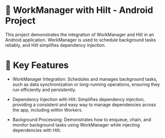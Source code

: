 # 📱 WorkManager with Hilt - Android Project

This project demonstrates the integration of WorkManager and Hilt in an Android application. WorkManager is used to schedule background tasks reliably, and Hilt simplifies dependency injection.

# 🚀 Key Features

- WorkManager Integration:
Schedules and manages background tasks, such as data synchronization or long-running operations, ensuring they run efficiently and persistently.

- Dependency Injection with Hilt:
Simplifies dependency injection, providing a consistent and easy way to manage dependencies across the app, including within Workers.

- Background Processing:
Demonstrates how to enqueue, chain, and monitor background tasks using WorkManager while injecting dependencies with Hilt.
